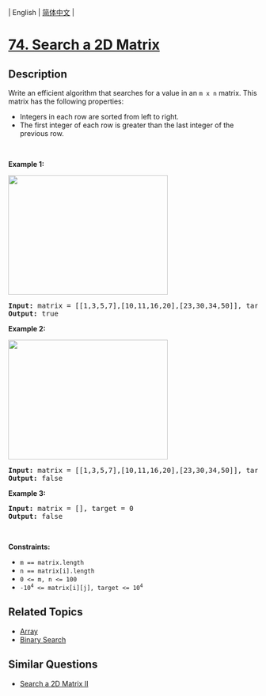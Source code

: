 
| English | [简体中文](README.md) |

# [74. Search a 2D Matrix](https://leetcode-cn.com/problems/search-a-2d-matrix/)

## Description

<p>Write an efficient algorithm that searches for a value in an <code>m x n</code> matrix. This matrix has the following properties:</p>

<ul>
	<li>Integers in each row are sorted from left to right.</li>
	<li>The first integer of each row is greater than the last integer of the previous row.</li>
</ul>

<p>&nbsp;</p>
<p><strong>Example 1:</strong></p>
<img alt="" src="https://assets.leetcode.com/uploads/2020/10/05/mat.jpg" style="width: 322px; height: 242px;" />
<pre>
<strong>Input:</strong> matrix = [[1,3,5,7],[10,11,16,20],[23,30,34,50]], target = 3
<strong>Output:</strong> true
</pre>

<p><strong>Example 2:</strong></p>
<img alt="" src="https://assets.leetcode.com/uploads/2020/10/05/mat2.jpg" style="width: 322px; height: 242px;" />
<pre>
<strong>Input:</strong> matrix = [[1,3,5,7],[10,11,16,20],[23,30,34,50]], target = 13
<strong>Output:</strong> false
</pre>

<p><strong>Example 3:</strong></p>

<pre>
<strong>Input:</strong> matrix = [], target = 0
<strong>Output:</strong> false
</pre>

<p>&nbsp;</p>
<p><strong>Constraints:</strong></p>

<ul>
	<li><code>m == matrix.length</code></li>
	<li><code>n == matrix[i].length</code></li>
	<li><code>0 &lt;= m, n &lt;= 100</code></li>
	<li><code>-10<sup>4</sup> &lt;= matrix[i][j], target &lt;= 10<sup>4</sup></code></li>
</ul>


## Related Topics

- [Array](https://leetcode-cn.com/tag/array)
- [Binary Search](https://leetcode-cn.com/tag/binary-search)

## Similar Questions

- [Search a 2D Matrix II](../search-a-2d-matrix-ii/README_EN.md)
